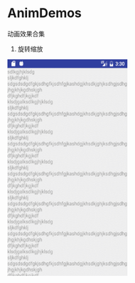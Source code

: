# AnimDemos
动画效果合集

1. 旋转缩放

<img src="/screenshots/iOSTaoBaoProductDetails.gif" alt="screenshot" title="screenshot" width="270" height="486" />
